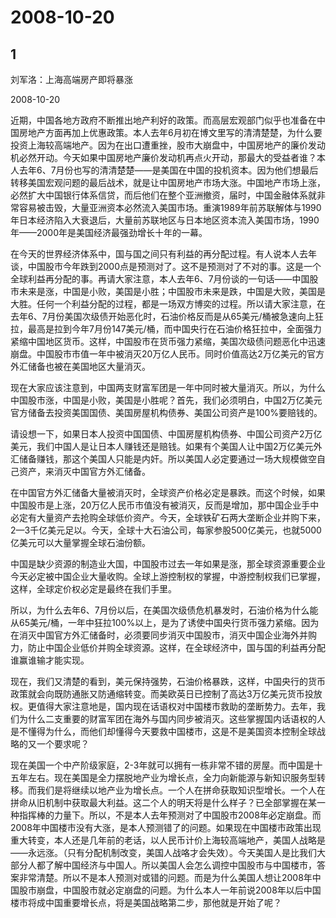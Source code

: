 # 2008-10-20

## 1

刘军洛：上海高端房产即将暴涨

2008-10-20

近期，中国各地方政府不断推出地产利好的政策。而高层宏观部门似乎也准备在中国房地产方面再加上优惠政策。本人去年6月初在博文里写的清清楚楚，为什么要投资上海较高端地产。因为在出口遭重挫，股市大崩盘中，中国房地产的廉价发动机必然开动。今天如果中国房地产廉价发动机再点火开动，那最大的受益者谁？本人去年6、7月份也写的清清楚楚——是美国在中国的投机资本。因为他们想最后转移美国宏观问题的最后战术，就是让中国房地产市场大涨。中国地产市场上涨，必然扩大中国银行体系信贷，而后他们在整个亚洲撤资，届时，中国金融体系就非常容易被击毁，大量亚洲资本必然流入美国市场。重演1989年前苏联解体与1990年日本经济陷入大衰退后，大量前苏联地区与日本地区资本流入美国市场，1990年——2000年是美国经济最强劲增长十年的一幕。

在今天的世界经济体系中，国与国之间只有利益的再分配过程。有人说本人去年谈，中国股市今年跌到2000点是预测对了。这不是预测对了不对的事。这是一个全球利益再分配的事。再请大家注意，本人去年6、7月份谈的一句话——中国股市未来是涨，中国是小败，美国是小胜；中国股市未来是跌，中国是大败，美国是大胜。任何一个利益分配的过程，都是一场双方博奕的过程。所以请大家注意，在去年6、7月份美国次级债开始恶化时，石油价格反而是从65美元/桶被急速向上狂拉，最高是拉到今年7月份147美元/桶，而中国央行在石油价格狂拉中，全面强力紧缩中国地区货币。这样，中国股市在货币强力紧缩，美国次级债问题恶化中迅速崩盘。中国股市市值一年中被消灭20万亿人民币。同时价值高达2万亿美元的官方外汇储备也被在美国地区大量消灭。

现在大家应该注意到，中国两支财富军团是一年中同时被大量消灭。所以，为什么中国股市涨，中国是小败，美国是小胜呢？首先，我们必须明白，中国2万亿美元官方储备去投资美国国债、美国房屋机构债券、美国公司资产是100%要赔钱的。

请设想一下，如果日本人投资中国国债、中国房屋机构债券、中国公司资产2万亿美元，我们中国人是让日本人赚钱还是赔钱。如果有个美国人让中国2万亿美元外汇储备赚钱，那这个美国人只能是内奸。所以美国人必定要通过一场大规模做空自己资产，来消灭中国官方外汇储备。

在中国官方外汇储备大量被消灭时，全球资产价格必定是暴跌。而这个时候，如果中国股市是上涨，20万亿人民币市值没有被消灭，反而是增加，那中国企业手中必定有大量资产去抢购全球低价资产。今天，全球铁矿石两大垄断企业并购下来，2—3千亿美元足以。今天，全球十大石油公司，每家参股500亿美元，也就5000亿美元可以大量掌握全球石油份额。

中国是缺少资源的制造业大国，中国股市过去一年如果是涨，那全球资源重要企业今天必定被中国企业大量收购。全球上游控制权的掌握，中游控制权我们已掌握，这样，全球定价权必定是最终在我们手里。

所以，为什么去年6、7月份以后，在美国次级债危机暴发时，石油价格为什么能从65美元/桶，一年中狂拉100%以上，是为了诱使中国央行货币强力紧缩。因为在消灭中国官方外汇储备时，必须要同步消灭中国股市，消灭中国企业海外并购力，防止中国企业低价并购全球资源。这样，在全球经济中，国与国的利益再分配谁赢谁输才能实现。

现在，我们又清楚的看到，美元保持强势，石油价格暴跌，这样，中国央行的货币政策就会向既防通胀又防通缩转变。而美欧英日已控制了高达3万亿美元货币投放权。更值得大家注意地是，国内现在话语权对中国楼市救助的垄断势力。去年，我们为什么二支重要的财富军团在海外与国内同步被消灭。这些掌握国内话语权的人是不懂得为什么，而他们却懂得今天要救中国楼市，这是不是美国资本控制全球战略的又一个要求呢？

现在美国一个中产阶级家庭，2-3年就可以拥有一栋非常不错的房屋。而中国是十五年左右。现在美国是全力摆脱地产业为增长点，全力向新能源与新知识服务型转移。而我们是将继续以地产业为增长点。一个人在拼命获取知识型增长。一个人在拼命从旧机制中获取最大利益。这二个人的明天将是什么样子？已全部掌握在某一种指挥棒的力量下。所以，不是本人去年预测对了中国股市2008年必定崩盘。而2008年中国楼市没有大涨，是本人预测错了的问题。如果现在中国楼市政策出现重大转变，本人还是几年前的老话，以人民币计价上海较高端地产，美国人战略是——永远涨。（只有分配机制改变，美国人战咯才会失效）。今天美国人是比我们大部分人都了解中国经济与中国人。所以美国人会怎么调控中国股市与中国楼市，答案非常清楚。所以不是本人预测对或错的问题。而是为什么美国人想让2008年中国股市崩盘，中国股市就必定崩盘的问题。为什么本人一年前说2008年以后中国楼市将成中国重要增长点，将是美国战略第二步，那他就是开始了呢？

